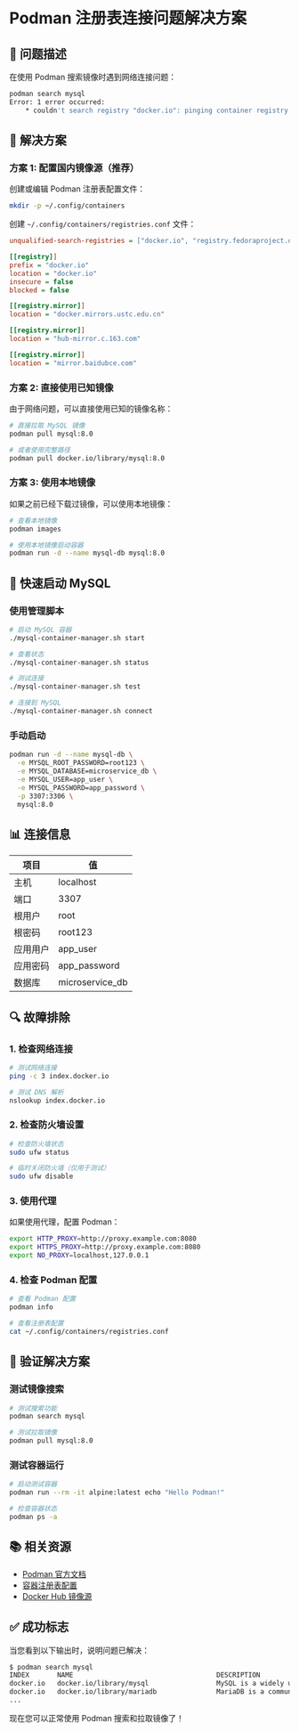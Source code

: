 # Podman 注册表连接问题解决方案

## 🚨 问题描述

在使用 Podman 搜索镜像时遇到网络连接问题：

```bash
podman search mysql
Error: 1 error occurred:
	* couldn't search registry "docker.io": pinging container registry index.docker.io: Get "https://index.docker.io/v2/": dial tcp 157.240.2.14:443: i/o timeout
```

## 🔧 解决方案

### 方案 1: 配置国内镜像源（推荐）

创建或编辑 Podman 注册表配置文件：

```bash
mkdir -p ~/.config/containers
```

创建 `~/.config/containers/registries.conf` 文件：

```ini
unqualified-search-registries = ["docker.io", "registry.fedoraproject.org", "quay.io"]

[[registry]]
prefix = "docker.io"
location = "docker.io"
insecure = false
blocked = false

[[registry.mirror]]
location = "docker.mirrors.ustc.edu.cn"

[[registry.mirror]]
location = "hub-mirror.c.163.com"

[[registry.mirror]]
location = "mirror.baidubce.com"
```

### 方案 2: 直接使用已知镜像

由于网络问题，可以直接使用已知的镜像名称：

```bash
# 直接拉取 MySQL 镜像
podman pull mysql:8.0

# 或者使用完整路径
podman pull docker.io/library/mysql:8.0
```

### 方案 3: 使用本地镜像

如果之前已经下载过镜像，可以使用本地镜像：

```bash
# 查看本地镜像
podman images

# 使用本地镜像启动容器
podman run -d --name mysql-db mysql:8.0
```

## 🚀 快速启动 MySQL

### 使用管理脚本

```bash
# 启动 MySQL 容器
./mysql-container-manager.sh start

# 查看状态
./mysql-container-manager.sh status

# 测试连接
./mysql-container-manager.sh test

# 连接到 MySQL
./mysql-container-manager.sh connect
```

### 手动启动

```bash
podman run -d --name mysql-db \
  -e MYSQL_ROOT_PASSWORD=root123 \
  -e MYSQL_DATABASE=microservice_db \
  -e MYSQL_USER=app_user \
  -e MYSQL_PASSWORD=app_password \
  -p 3307:3306 \
  mysql:8.0
```

## 📊 连接信息

| 项目 | 值 |
|------|-----|
| 主机 | localhost |
| 端口 | 3307 |
| 根用户 | root |
| 根密码 | root123 |
| 应用用户 | app_user |
| 应用密码 | app_password |
| 数据库 | microservice_db |

## 🔍 故障排除

### 1. 检查网络连接

```bash
# 测试网络连接
ping -c 3 index.docker.io

# 测试 DNS 解析
nslookup index.docker.io
```

### 2. 检查防火墙设置

```bash
# 检查防火墙状态
sudo ufw status

# 临时关闭防火墙（仅用于测试）
sudo ufw disable
```

### 3. 使用代理

如果使用代理，配置 Podman：

```bash
export HTTP_PROXY=http://proxy.example.com:8080
export HTTPS_PROXY=http://proxy.example.com:8080
export NO_PROXY=localhost,127.0.0.1
```

### 4. 检查 Podman 配置

```bash
# 查看 Podman 配置
podman info

# 查看注册表配置
cat ~/.config/containers/registries.conf
```

## 🎯 验证解决方案

### 测试镜像搜索

```bash
# 测试搜索功能
podman search mysql

# 测试拉取镜像
podman pull mysql:8.0
```

### 测试容器运行

```bash
# 启动测试容器
podman run --rm -it alpine:latest echo "Hello Podman!"

# 检查容器状态
podman ps -a
```

## 📚 相关资源

- [Podman 官方文档](https://podman.io/docs/)
- [容器注册表配置](https://github.com/containers/image/blob/main/docs/containers-registries.conf.5.md)
- [Docker Hub 镜像源](https://hub.docker.com/)

## ✅ 成功标志

当您看到以下输出时，说明问题已解决：

```bash
$ podman search mysql
INDEX       NAME                                    DESCRIPTION                                       STARS       OFFICIAL   AUTOMATED
docker.io   docker.io/library/mysql                 MySQL is a widely used, open-source relation...   15000+      [OK]       
docker.io   docker.io/library/mariadb               MariaDB is a community-developed fork of MyS...   5000+       [OK]       
...
```

现在您可以正常使用 Podman 搜索和拉取镜像了！
